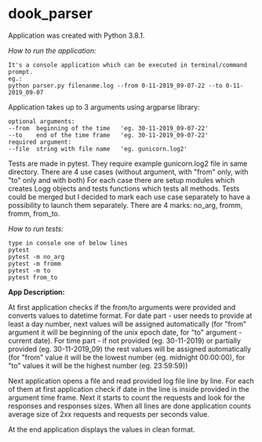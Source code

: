 # dook_parser


Application was created with Python 3.8.1.

*How to run the application:*

    It's a console application which can be executed in terminal/command prompt.
    eg.:
    python parser.py filenanme.log --from 0-11-2019_09-07-22 --to 0-11-2019_09-07

Application takes up to 3 arguments using argparse library:

    optional arguments:
    --from  beginning of the time   'eg. 30-11-2019_09-07-22'
    --to    end of the time frame   'eg. 30-11-2019_09-07-22'
    required argument:
    --file  string with file name   'eg. gunicorn.log2'

Tests are made in pytest. They require example gunicorn.log2 file in same directory. There are 4 use cases (without argument, with "from" only, with "to" only and with both)
For each case there are setup modules which creates Logg objects and tests functions which tests all methods. 
Tests could be merged but I decided to mark each use case separately to have a possibility to launch them separately.
There are 4 marks: no_arg, fromm, fromm, from_to.

*How to run tests:*

    type in console one of below lines
    pytest
    pytest -m no_arg
    pytest -m fromm
    pytest -m to
    pytest from_to

__App Description:__

At first application checks if the from/to arguments were provided and converts values to datetime format.
For date part - user needs to provide at least a day number, next values will be assigned automatically 
(for "from" argument it will be beginning of the unix epoch date, for "to" argument - current date).
For time part - if not provided (eg. 30-11-2019) 
or partially provided (eg. 30-11-2019_09) the rest values will be assigned automatically
(for "from" value it will be the lowest number (eg. midnight 00:00:00), 
for "to" values it will be the highest number (eg. 23:59:59))    

Next application opens a file and read provided log file line by line. 
For each of them at first application check if date in the line is inside provided in the argument time frame.
Next it starts to count the requests and look for the responses and responses sizes.
When all lines are done application counts average size of 2xx requests
 and requests per seconds value.
 
At the end application displays the values in clean format.